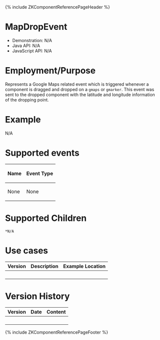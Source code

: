 {% include ZKComponentReferencePageHeader %}

# MapDropEvent

- Demonstration: N/A
- Java API: N/A
- JavaScript API: N/A

# Employment/Purpose

Represents a Google Maps related event which is triggered whenever a
component is dragged and dropped on a `gmaps` or `gmarker`. This event
was sent to the dropped component with the latitude and longitude
information of the dropping point.

# Example

N/A

# Supported events

<table>
<thead>
<tr class="header">
<th><center>
<p>Name</p>
</center></th>
<th><center>
<p>Event Type</p>
</center></th>
</tr>
</thead>
<tbody>
<tr class="odd">
<td><p>None</p></td>
<td><p>None</p></td>
</tr>
</tbody>
</table>

# Supported Children

`*N/A`

# Use cases

| Version | Description | Example Location |
|---------|-------------|------------------|
|         |             |                  |

# Version History

| Version | Date | Content |
|---------|------|---------|
|         |      |         |

{% include ZKComponentReferencePageFooter %}
